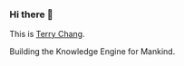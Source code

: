 ### Hi there 👋

This is [Terry Chang](https://terrychang.space).

Building the Knowledge Engine for Mankind.


